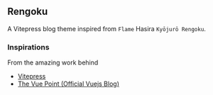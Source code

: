 ## Rengoku

A Vitepress blog theme inspired from `Flame` Hasira `Kyōjurō Rengoku`. 

### Inspirations
From the amazing work behind 
- [Vitepress](https://vitepress.vuejs.org)
- [The Vue Point (Official Vuejs Blog)](https://blog.vuejs.org/)